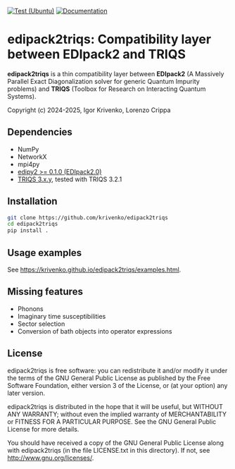 [![Test (Ubuntu)](https://github.com/krivenko/edipack2triqs/actions/workflows/test-ubuntu.yml/badge.svg)](
https://github.com/krivenko/edipack2triqs/actions/workflows/test-ubuntu.yml)
[![Documentation](https://img.shields.io/badge/docs-GitHub%20Pages-red)](
https://krivenko.github.io/edipack2triqs)

edipack2triqs: Compatibility layer between EDIpack2 and TRIQS
=============================================================

**edipack2triqs** is a thin compatibility layer between
**EDIpack2** (A Massively Parallel Exact Diagonalization solver for generic
Quantum Impurity problems) and **TRIQS** (Toolbox for Research on Interacting
Quantum Systems).

Copyright (c) 2024-2025, Igor Krivenko, Lorenzo Crippa

Dependencies
------------

* NumPy
* NetworkX
* mpi4py
* [edipy2 >= 0.1.0 (EDIpack2.0)](https://github.com/edipack/EDIpack2.0)
* [TRIQS 3.x.y](https://github.com/TRIQS/triqs), tested with TRIQS 3.2.1

Installation
------------

```bash
git clone https://github.com/krivenko/edipack2triqs
cd edipack2triqs
pip install .
```

Usage examples
--------------

See https://krivenko.github.io/edipack2triqs/examples.html.

Missing features
----------------

* Phonons
* Imaginary time susceptibilities
* Sector selection
* Conversion of bath objects into operator expressions

License
-------

edipack2triqs is free software: you can redistribute it and/or modify it under
the terms of the GNU General Public License as published by the Free Software
Foundation, either version 3 of the License, or (at your option) any later
version.

edipack2triqs is distributed in the hope that it will be useful, but WITHOUT ANY
WARRANTY; without even the implied warranty of MERCHANTABILITY or FITNESS FOR A
PARTICULAR PURPOSE. See the GNU General Public License for more details.

You should have received a copy of the GNU General Public License along with
edipack2triqs (in the file LICENSE.txt in this directory).
If not, see <http://www.gnu.org/licenses/>.
